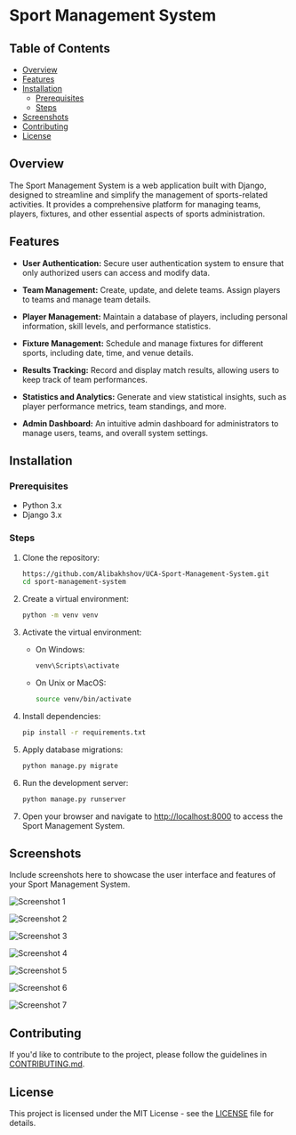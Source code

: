 # Sport Management System

## Table of Contents
- [Overview](#overview)
- [Features](#features)
- [Installation](#installation)
  - [Prerequisites](#prerequisites)
  - [Steps](#steps)
- [Screenshots](#screenshots)
- [Contributing](#contributing)
- [License](#license)

## Overview

The Sport Management System is a web application built with Django, designed to streamline and simplify the management of sports-related activities. It provides a comprehensive platform for managing teams, players, fixtures, and other essential aspects of sports administration.

## Features

- **User Authentication:** Secure user authentication system to ensure that only authorized users can access and modify data.

- **Team Management:** Create, update, and delete teams. Assign players to teams and manage team details.

- **Player Management:** Maintain a database of players, including personal information, skill levels, and performance statistics.

- **Fixture Management:** Schedule and manage fixtures for different sports, including date, time, and venue details.

- **Results Tracking:** Record and display match results, allowing users to keep track of team performances.

- **Statistics and Analytics:** Generate and view statistical insights, such as player performance metrics, team standings, and more.

- **Admin Dashboard:** An intuitive admin dashboard for administrators to manage users, teams, and overall system settings.

## Installation

### Prerequisites

- Python 3.x
- Django 3.x

### Steps

1. Clone the repository:

    ```bash
    https://github.com/Alibakhshov/UCA-Sport-Management-System.git
    cd sport-management-system
    ```

2. Create a virtual environment:

    ```bash
    python -m venv venv
    ```

3. Activate the virtual environment:

    - On Windows:

        ```bash
        venv\Scripts\activate
        ```

    - On Unix or MacOS:

        ```bash
        source venv/bin/activate
        ```

4. Install dependencies:

    ```bash
    pip install -r requirements.txt
    ```

5. Apply database migrations:

    ```bash
    python manage.py migrate
    ```

6. Run the development server:

    ```bash
    python manage.py runserver
    ```

7. Open your browser and navigate to [http://localhost:8000](http://localhost:8000) to access the Sport Management System.

## Screenshots

Include screenshots here to showcase the user interface and features of your Sport Management System. 

![Screenshot 1](screenshots/1.png)

![Screenshot 2](screenshots/2.png)  

![Screenshot 3](screenshots/3.png)

![Screenshot 4](screenshots/4.png)

![Screenshot 5](screenshots/5.png)

![Screenshot 6](screenshots/6.png)

![Screenshot 7](screenshots/7.png)


<!-- Add more screenshots as needed -->

## Contributing

If you'd like to contribute to the project, please follow the guidelines in [CONTRIBUTING.md](CONTRIBUTING.md).

## License

This project is licensed under the MIT License - see the [LICENSE](LICENSE) file for details.
